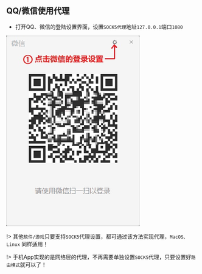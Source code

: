 ## QQ/微信使用代理

* 打开QQ、微信的登陆设置界面，设置`SOCK5代理`地址`127.0.0.1`端口`1080`

![windows](media/win/sock5.jpg ':size=480')

!> 其他`软件/游戏`只要支持`SOCK5`代理设置，都可通过该方法实现代理，`MacOS、Linux` 同样适用！

!> 手机App实现的是网络层的代理，不再需要单独设置`SOCK5`代理，只要设置好`路由模式`就可以了！
